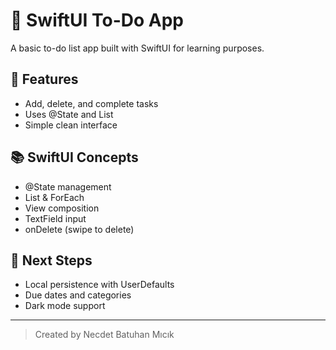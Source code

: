 # 📝 SwiftUI To-Do App

A basic to-do list app built with SwiftUI for learning purposes.

## 🔧 Features
- Add, delete, and complete tasks
- Uses @State and List
- Simple clean interface

## 📚 SwiftUI Concepts
- @State management
- List & ForEach
- View composition
- TextField input
- onDelete (swipe to delete)

## 🚀 Next Steps
- Local persistence with UserDefaults
- Due dates and categories
- Dark mode support

---

> Created by Necdet Batuhan Mıcık
